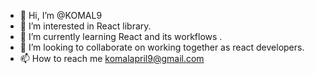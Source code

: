 - 👋 Hi, I’m @KOMAL9
- 👀 I’m interested in React library.
- 🌱 I’m currently learning React and its workflows .
- 💞️ I’m looking to collaborate on working together as react developers.
- 📫 How to reach me komalapril9@gmail.com

<!---
KOMAL9/KOMAL9 is a ✨ special ✨ repository because its `README.md` (this file) appears on your GitHub profile.
You can click the Preview link to take a look at your changes.
--->
